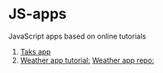 # JS-apps
JavaScript apps based on online tutorials

1) [Taks app](https://github.com/bradtraversy/modern_js_udemy_projects/tree/master/tasklist_project)
2) [Weather app tutorial:](https://www.youtube.com/watch?v=KqZGuzrY9D4)
[Weather app repo:](https://github.com/CodeExplainedRepo/Weather-App-JavaScript)